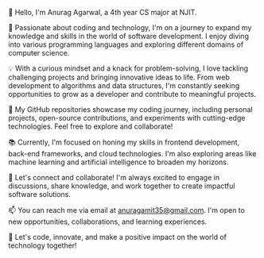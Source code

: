 👋 Hello, I'm Anurag Agarwal, a 4th year CS major at NJIT.

🚀 Passionate about coding and technology, I'm on a journey to expand my knowledge and skills in the world of software development. I enjoy diving into various programming languages and exploring different domains of computer science.

💡 With a curious mindset and a knack for problem-solving, I love tackling challenging projects and bringing innovative ideas to life. From web development to algorithms and data structures, I'm constantly seeking opportunities to grow as a developer and contribute to meaningful projects.

🌟 My GitHub repositories showcase my coding journey, including personal projects, open-source contributions, and experiments with cutting-edge technologies. Feel free to explore and collaborate!

📚 Currently, I'm focused on honing my skills in frontend development, back-end frameworks, and cloud technologies. I'm also exploring areas like machine learning and artificial intelligence to broaden my horizons.

💬 Let's connect and collaborate! I'm always excited to engage in discussions, share knowledge, and work together to create impactful software solutions.

📫 You can reach me via email at anuragamit35@gmail.com. I'm open to new opportunities, collaborations, and learning experiences.

🌈 Let's code, innovate, and make a positive impact on the world of technology together!


<!---
aa2955/aa2955 is a ✨ special ✨ repository because its `README.md` (this file) appears on your GitHub profile.
You can click the Preview link to take a look at your changes.
--->
